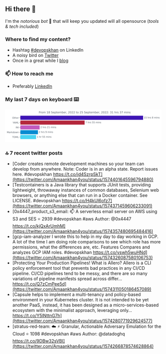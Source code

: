<!--- [![Hits](https://hits.seeyoufarm.com/api/count/incr/badge.svg?url=https%3A%2F%2Fgithub.com%2Fakhan4u%2Fhit-counter&count_bg=%2379C83D&title_bg=%23555555&icon=&icon_color=%23E7E7E7&title=visits&edge_flat=false)](https://hits.seeyoufarm.com) --->

## Hi there 👋

I'm the _notorious bot_ 🤣 that will keep you updated will all opensource (_tools & tech included_) 

### Where to find my content?

* Hashtag [#devopskhan](https://www.linkedin.com/feed/hashtag/devopskhan) on LinkedIn
* A noisy bird on [Twitter](https://twitter.com/Amaankhan4you)
* Once in a great while I [blog](https://linuxparrot.com) 


### 📫 **How to reach me**

* Preferably [LinkedIn](https://www.linkedin.com/in/amaan-khan-linux-ninja)

### My last 7 days on keyboard ⌨️

<img src="https://github.com/akhan4u/akhan4u/blob/main/images/stat.svg" alt="Amaan's Wakatime Activity!"/>

### 🔝 7 recent twitter posts
<!-- DEVDOJO:START -->
- [Coder creates remote development machines so your team can develop from anywhere. Note: Coder is in an alpha state. Report issues here. #devopskhan https://t.co/jd4SzrpSkT](https://twitter.com/Amaankhan4you/status/1574401645596794880)
- [Testcontainers is a Java library that supports JUnit tests, providing lightweight, throwaway instances of common databases, Selenium web browsers, or anything else that can run in a Docker container. See LICENSE. #devopskhan https://t.co/H4kUl6ofz7](https://twitter.com/Amaankhan4you/status/1574371459606233091)
- [0x4447_product_s3_email: 📫 A serverless email server on AWS using S3 and SES
⭐️ 2939
#devopskhan #aws
Author: @0x4447
https://t.co/kjQxArUmhM](https://twitter.com/Amaankhan4you/status/1574357480695484416)
- [gcp-iam-analyzer I wrote this to help in my day to day working in GCP. A lot of the time I am doing role comparisons to see which role has more permissions, what the differences are, etc. Features Compares and analyzes GCP IAM roles. #devopskhan https://t.co/yswh5wuHNd](https://twitter.com/Amaankhan4you/status/1574326087580106753)
- [Protecting Your Production Pipelines! What is Allero? Allero is a CLI policy enforcement tool that prevents bad practices in any CI/CD pipeline. CI/CD pipelines tend to be messy, and there are so many variations of pipeline manifests spread across differ… https://t.co/Q7zCmPee5d](https://twitter.com/Amaankhan4you/status/1574311050186457089)
- [Capsule helps to implement a multi-tenancy and policy-based environment in your Kubernetes cluster. It is not intended to be yet another PaaS, instead, it has been designed as a micro-services-based ecosystem with the minimalist approach, leveraging only… https://t.co/Y5lNttnG7h](https://twitter.com/Amaankhan4you/status/1574280771929624577)
- [stratus-red-team: :cloud: :zap: Granular, Actionable Adversary Emulation for the Cloud
⭐️ 1098
#devopskhan #aws
Author: @datadoghq
https://t.co/9DBw32sVBI](https://twitter.com/Amaankhan4you/status/1574266878574628864)
<!-- DEVDOJO:END -->

<!-- ![Amaan's GitHub stats](https://github-readme-stats.vercel.app/api?username=akhan4u&count_private=true&show_icons=true&hide=contribs) -->
